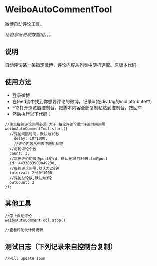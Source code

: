 # WeiboAutoCommentTool

微博自动评论工具。

*给自家哥哥刷数据用。。。*

## 说明
自动评论某一条指定微博，评论内容从列表中随机选取。[原版本代码](https://github.com/mrhuo/WeiboAutoCommentTool)

## 使用方法

* 登录微博
* 在feed流中找到你想要评论的微博，记录id(在div tag的mid attribute中)
* F12打开浏览器控制台，把脚本内容全部复制粘贴到控制台，按回车
* 然后执行以下代码：

```
//注意每轮评论间隔必须 大于 每轮评论个数*评论时间间隔
weiboAutoCommentTool.start({
  //评论间隔时间，默认为10秒
	delay: 10*1000,
	//评论内容从列表中随机抽取
  //每轮评论个数
  count: 3,
  //需要评论的微博post的id，默认是10月30日ctm的post
  id: 4433033908049230,
  //每轮评论间隔,默认为2分钟
  interval: 2*60*1000,
  //评论总轮数,默认为3轮
  outCount: 3
});
```
## 其他工具
```
//停止自动评论
weiboAutoCommentTool.stop()
```

```
//查看评论统计待更新
```

## 测试日志（下列记录来自控制台复制）
```
//will update soon
```
